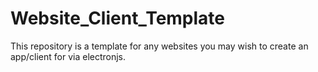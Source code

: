 # Website_Client_Template
This repository is a template for any websites you may wish to create an app/client for via electronjs.

